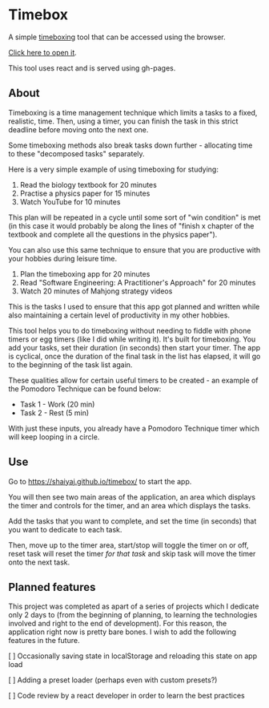 # Timebox
A simple [timeboxing](https://en.wikipedia.org/wiki/Timeboxing#In_personal_time_management) tool that can be accessed using the browser.

[Click here to open it](https://shaiyaj.github.io/timebox/).

This tool uses react and is served using gh-pages.

## About
Timeboxing is a time management technique which limits a tasks to a fixed, realistic, time. Then, using a timer, you can finish the task in this strict deadline before moving onto the next one. 

Some timeboxing methods also break tasks down further - allocating time to these "decomposed tasks" separately. 

Here is a very simple example of using timeboxing for studying:

1. Read the biology textbook for 20 minutes
2. Practise a physics paper for 15 minutes
3. Watch YouTube for 10 minutes

This plan will be repeated in a cycle until some sort of "win condition" is met (in this case it would probably be along the lines of "finish x chapter of the textbook and complete all the questions in the physics paper").

You can also use this same technique to ensure that you are productive with your hobbies during leisure time.

1. Plan the timeboxing app for 20 minutes
2. Read "Software Engineering: A Practitioner's Approach" for 20 minutes
3. Watch 20 minutes of Mahjong strategy videos

This is the tasks I used to ensure that this app got planned and written while also maintaining a certain level of productivity in my other hobbies.

This tool helps you to do timeboxing without needing to fiddle with phone timers or egg timers (like I did while writing it). It's built for timeboxing. You add your tasks, set their duration (in seconds) then start your timer. The app is cyclical, once the duration of the final task in the list has elapsed, it will go to the beginning of the task list again. 

These qualities allow for certain useful timers to be created - an example of the Pomodoro Technique can be found below:
- Task 1 - Work (20 min)
- Task 2 - Rest (5 min)  

With just these inputs, you already have a Pomodoro Technique timer which will keep looping in a circle.

## Use
Go to https://shaiyaj.github.io/timebox/ to start the app.

You will then see two main areas of the application, an area which displays the timer and controls for the timer, and an area which displays the tasks.

Add the tasks that you want to complete, and set the time (in seconds) that you want to dedicate to each task.

Then, move up to the timer area, start/stop will toggle the timer on or off, reset task will reset the timer *for that task* and skip task will move the timer onto the next task.

## Planned features
This project was completed as apart of a series of projects which I dedicate only 2 days to (from the beginning of planning, to learning the technologies involved and right to the end of development). For this reason, the application right now is pretty bare bones. I wish to add the following features in the future.

[ ] Occasionally saving state in localStorage and reloading this state on app load 

[ ] Adding a preset loader (perhaps even with custom presets?)

[ ] Code review by a react developer in order to learn the best practices
